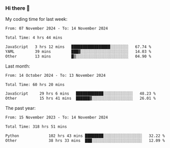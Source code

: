 ### Hi there 👋

My coding time for last week:

<!--START_SECTION:week-->

```txt
From: 07 November 2024 - To: 14 November 2024

Total Time: 4 hrs 44 mins

JavaScript   3 hrs 12 mins   █████████████████░░░░░░░░   67.74 %
YAML         39 mins         ███▓░░░░░░░░░░░░░░░░░░░░░   14.03 %
Other        13 mins         █▒░░░░░░░░░░░░░░░░░░░░░░░   04.90 %
```

<!--END_SECTION:week-->

Last month:

<!--START_SECTION:month-->

```txt
From: 14 October 2024 - To: 13 November 2024

Total Time: 60 hrs 20 mins

JavaScript     29 hrs 6 mins   ████████████░░░░░░░░░░░░░   48.23 %
Other          15 hrs 41 mins  ██████▓░░░░░░░░░░░░░░░░░░   26.01 %
```

<!--END_SECTION:month-->

The past year:

<!--START_SECTION:year-->

```txt
From: 15 November 2023 - To: 14 November 2024

Total Time: 318 hrs 51 mins

Python             102 hrs 43 mins ████████░░░░░░░░░░░░░░░░░   32.22 %
Other              38 hrs 33 mins  ███░░░░░░░░░░░░░░░░░░░░░░   12.09 %
```

<!--END_SECTION:year-->
